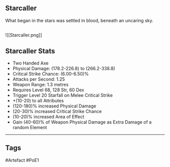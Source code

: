 ## Starcaller
What began in the stars was settled in blood, beneath an uncaring sky.
##
![[Starcaller.png]]
## Starcaller Stats
- Two Handed Axe
- Physical Damage: (178.2-226.8) to (266.2-338.8)
- Critical Strike Chance: (6.00-6.50)%
- Attacks per Second: 1.25
- Weapon Range: 1.3 metres
- Requires Level 68, 128 Str, 60 Dex
- Trigger Level 20 Starfall on Melee Critical Strike
- +(10-20) to all Attributes
- (120-180)% increased Physical Damage
- (20-30)% increased Critical Strike Chance
- (10-20)% increased Area of Effect
- Gain (40-60)% of Weapon Physical Damage as Extra Damage of a random Element


---
## Tags
#Artefact
#PoE1